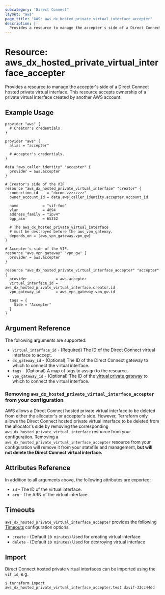 ```yaml
---
subcategory: "Direct Connect"
layout: "aws"
page_title: "AWS: aws_dx_hosted_private_virtual_interface_accepter"
description: |-
  Provides a resource to manage the accepter's side of a Direct Connect hosted private virtual interface.
---
```


# Resource: aws_dx_hosted_private_virtual_interface_accepter

Provides a resource to manage the accepter's side of a Direct Connect hosted private virtual interface.
This resource accepts ownership of a private virtual interface created by another AWS account.

## Example Usage

```hcl
provider "aws" {
  # Creator's credentials.
}

provider "aws" {
  alias = "accepter"

  # Accepter's credentials.
}

data "aws_caller_identity" "accepter" {
  provider = aws.accepter
}

# Creator's side of the VIF
resource "aws_dx_hosted_private_virtual_interface" "creator" {
  connection_id    = "dxcon-zzzzzzzz"
  owner_account_id = data.aws_caller_identity.accepter.account_id

  name           = "vif-foo"
  vlan           = 4094
  address_family = "ipv4"
  bgp_asn        = 65352

  # The aws_dx_hosted_private_virtual_interface
  # must be destroyed before the aws_vpn_gateway.
  depends_on = [aws_vpn_gateway.vpn_gw]
}

# Accepter's side of the VIF.
resource "aws_vpn_gateway" "vpn_gw" {
  provider = aws.accepter
}

resource "aws_dx_hosted_private_virtual_interface_accepter" "accepter" {
  provider             = aws.accepter
  virtual_interface_id = aws_dx_hosted_private_virtual_interface.creator.id
  vpn_gateway_id       = aws_vpn_gateway.vpn_gw.id

  tags = {
    Side = "Accepter"
  }
}
```

## Argument Reference

The following arguments are supported:

* `virtual_interface_id` - (Required) The ID of the Direct Connect virtual interface to accept.
* `dx_gateway_id` - (Optional) The ID of the Direct Connect gateway to which to connect the virtual interface.
* `tags` - (Optional) A map of tags to assign to the resource.
* `vpn_gateway_id` - (Optional) The ID of the [virtual private gateway](vpn_gateway.html) to which to connect the virtual interface.

### Removing `aws_dx_hosted_private_virtual_interface_accepter` from your configuration

AWS allows a Direct Connect hosted private virtual interface to be deleted from either the allocator's or accepter's side.
However, Terraform only allows the Direct Connect hosted private virtual interface to be deleted from the allocator's side
by removing the corresponding `aws_dx_hosted_private_virtual_interface` resource from your configuration.
Removing a `aws_dx_hosted_private_virtual_interface_accepter` resource from your configuration will remove it
from your statefile and management, **but will not delete the Direct Connect virtual interface.**

## Attributes Reference

In addition to all arguments above, the following attributes are exported:

* `id` - The ID of the virtual interface.
* `arn` - The ARN of the virtual interface.

## Timeouts

`aws_dx_hosted_private_virtual_interface_accepter` provides the following
[Timeouts](/docs/configuration/resources.html#timeouts) configuration options:

- `create` - (Default `10 minutes`) Used for creating virtual interface
- `delete` - (Default `10 minutes`) Used for destroying virtual interface

## Import

Direct Connect hosted private virtual interfaces can be imported using the `vif id`, e.g.

```
$ terraform import aws_dx_hosted_private_virtual_interface_accepter.test dxvif-33cc44dd
```
